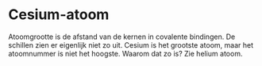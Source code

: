 # Cesium-atoom

Atoomgrootte is de afstand van de kernen in covalente bindingen. De schillen
zien er eigenlijk niet zo uit. Cesium is het grootste atoom, maar het
atoomnummer is niet het hoogste. Waarom dat zo is? Zie helium atoom.
